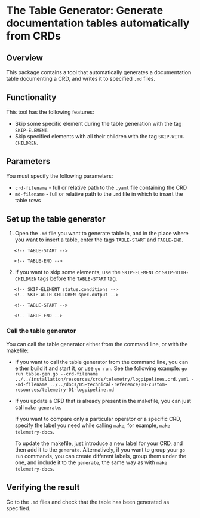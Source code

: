 # The Table Generator: Generate documentation tables automatically from CRDs

## Overview

This package contains a tool that automatically generates a documentation table documenting a CRD, and writes it to specified `.md` files. 

## Functionality

This tool has the following features:
- Skip some specific element during the table generation with the tag `SKIP-ELEMENT`.
- Skip specified elements with all their children with the tag `SKIP-WITH-CHILDREN`.

## Parameters

You must specify the following parameters:
- `crd-filename` - full or relative path to the `.yaml` file containing the CRD
- `md-filename` - full or relative path to the `.md` file in which to insert the table rows

## Set up the table generator

1. Open the `.md` file you want to generate table in, and in the place where you want to insert a table, enter the tags `TABLE-START` and `TABLE-END`. 
```
   <!-- TABLE-START -->

   <!-- TABLE-END -->
```

2. If you want to skip some elements, use the `SKIP-ELEMENT` or `SKIP-WITH-CHILDREN` tags before the `TABLE-START` tag.
```
   <!-- SKIP-ELEMENT status.conditions -->
   <!-- SKIP-WITH-CHILDREN spec.output -->
   
   <!-- TABLE-START -->

   <!-- TABLE-END -->
```

### Call the table generator

You can call the table generator either from the command line, or with the makefile:
- If you want to call the table generator from the command line, you can either build it and start it, or use `go run`. See the following example:
  `go run table-gen.go --crd-filename ../../installation/resources/crds/telemetry/logpipelines.crd.yaml --md-filename ../../docs/05-technical-reference/00-custom-resources/telemetry-01-logpipeline.md`

- If you update a CRD that is already present in the makefile, you can just call `make generate`.

  If you want to compare only a particular operator or a specific CRD, specify the label you need while calling `make`; for example, `make telemetry-docs`.

  To update the makefile, just introduce a new label for your CRD, and then add it to the `generate`.
  Alternatively, if you want to group your `go run` commands, you can create different labels, group them under the one, and include it to the `generate`, the same way as with `make telemetry-docs`.

## Verifying the result
Go to the `.md` files and check that the table has been generated as specified.